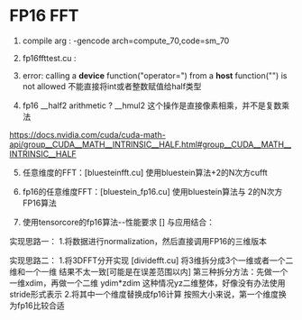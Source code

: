 # FP16 FFT
1. compile arg : -gencode arch=compute_70,code=sm_70 
2. fp16ffttest.cu : 
3. error: calling a __device__ function("operator=") from a __host__ function("") is not allowed
   不能直接将int或者整数赋值给half类型
   
4. fp16 __half2 arithmetic ?
__hmul2 这个操作是直接像素相乘，并不是复数乘法

https://docs.nvidia.com/cuda/cuda-math-api/group__CUDA__MATH__INTRINSIC__HALF.html#group__CUDA__MATH__INTRINSIC__HALF

5. 任意维度的FFT：[bluesteinfft.cu]
	使用bluestein算法+2的N次方cufft
	
6. fp16的任意维度FFT：[bluestein_fp16.cu]
	使用bluestein算法与 2的N次方FP16算法

7. 使用tensorcore的fp16算法--性能要求 []
与应用结合：

实现思路一：
1.将数据进行normalization，然后直接调用FP16的三维版本


实现思路二：
1.将3DFFT分开实现  [dividefft.cu]
	将3维拆分成3个一维或者一个二维和一个一维
		结果不太一致[可能是在误差范围以内]
	第三种拆分方法：先做一个一维xdim，再做一个二维 ydim\*zdim
		这种情况yz二维整体，好像没有办法使用stride形式表示
2.将其中一个维度替换成fp16计算
	按照大小来说，第一个维度换为fp16比较合适
	
